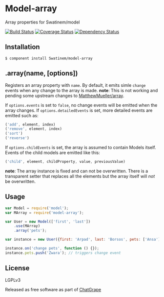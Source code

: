 # Model-array

Array properties for Swatinem/model

[![Build Status](https://travis-ci.org/Swatinem/model-array.png?branch=master)](https://travis-ci.org/Swatinem/model-array)
[![Coverage Status](https://coveralls.io/repos/Swatinem/model-array/badge.png?branch=master)](https://coveralls.io/r/Swatinem/model-array)
[![Dependency Status](https://gemnasium.com/Swatinem/model-array.png)](https://gemnasium.com/Swatinem/model-array)

## Installation

    $ component install Swatinem/model-array

## .array(name, [options])

Registers an array property with `name`.
By default, it emits simle `change` events when any change to the array is made.
**note**: This is not working and pending some upstream changes
to [MatthewMueller/array](https://github.com/MatthewMueller/array).

If `options.events` is set to `false`, no change events will be emitted when
the array changes.
If `options.detailedEvents` is set, more detailed events are emitted such as:

```js
('add', element, index)
('remove', element, index)
('sort')
('reverse')
```

If `options.childEvents` is set, the array is assumed to contain Models itself.
Events of the child models are emitted like this:

```js
('child', element, childProperty, value, previousValue)
```

**note**: The array instance is fixed and can not be overwritten. There is a
transparent setter that replaces all the elements but the array itself will
*not* be overwritten.

## Usage

```js
var Model = require('model');
var MArray = require('model-array');

var User = new Model(['first', 'last'])
	.use(MArray)
	.array('pets');

var instance = new User({first: 'Arpad', last: 'Borsos', pets: ['Ansa']});

instance.on('change pets', function () {});
instance.pets.push('Zwara'); // triggers change event

```

## License

  LGPLv3

  Released as free software as part of [ChatGrape](https://chatgrape.com/)

